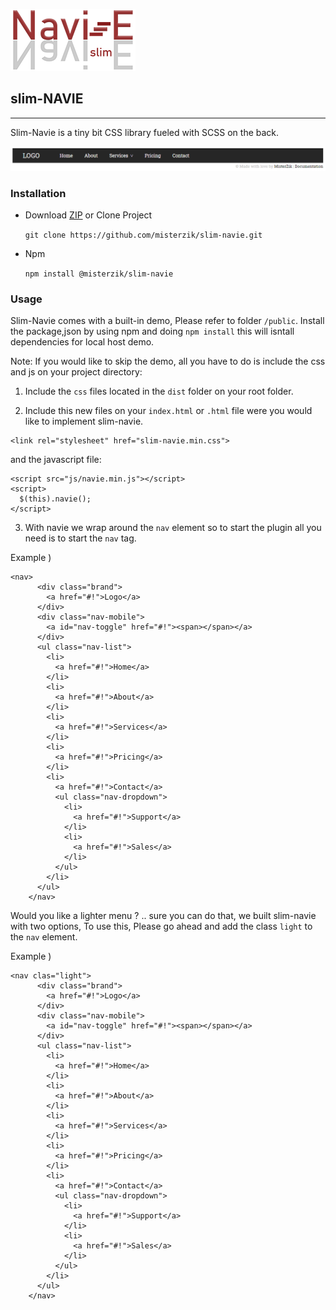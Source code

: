 ![alt text](logo-navie-slim.png "Color.es by MisterZik")	
## slim-NAVIE	
---	

Slim-Navie is a tiny bit CSS library fueled with SCSS on the back.	

![alt text](Showcase.png "Background colors & Font Colors based on Popular Palettes for 2017. (CSS Only)")	

### Installation	
* Download [ZIP](https://github.com/misterzik/slim-navie/archive/master.zip) or Clone Project	

    `git clone https://github.com/misterzik/slim-navie.git`	

* Npm	

    `npm install @misterzik/slim-navie`	


### Usage	
Slim-Navie comes with a built-in demo, Please refer to folder `/public`. Install the package,json by using npm and doing `npm install` this will isntall dependencies for local host demo.	

Note: If you would like to skip the demo, all you have to do is include the css and js on your project directory:	

1. Include the `css` files located in the `dist` folder on your root folder.	

2. Include this new files on your `index.html` or `.html` file were you would like to implement slim-navie.	
```	
<link rel="stylesheet" href="slim-navie.min.css">	
```	
and the javascript file:	
```	
<script src="js/navie.min.js"></script>	
<script>	
  $(this).navie();	
</script>	
```	
3. With navie we wrap around the `nav` element so to start the plugin all you need is to start the `nav` tag.	


Example )	

```	
<nav>	
      <div class="brand">	
        <a href="#!">Logo</a>	
      </div>	
      <div class="nav-mobile">	
        <a id="nav-toggle" href="#!"><span></span></a>	
      </div>	
      <ul class="nav-list">	
        <li>	
          <a href="#!">Home</a>	
        </li>	
        <li>	
          <a href="#!">About</a>	
        </li>	
        <li>	
          <a href="#!">Services</a>	
        </li>	
        <li>	
          <a href="#!">Pricing</a>	
        </li>	
        <li>	
          <a href="#!">Contact</a>	
          <ul class="nav-dropdown">	
            <li>	
              <a href="#!">Support</a>	
            </li>	
            <li>	
              <a href="#!">Sales</a>	
            </li>	
          </ul>	
        </li>	
      </ul>	
    </nav>	
```	


 Would you like a lighter menu ? .. sure you can do that, we built slim-navie with two options, To use this, Please go ahead and add the class `light` to the `nav` element.	

 Example )	

```	
<nav clas="light">	
      <div class="brand">	
        <a href="#!">Logo</a>	
      </div>	
      <div class="nav-mobile">	
        <a id="nav-toggle" href="#!"><span></span></a>	
      </div>	
      <ul class="nav-list">	
        <li>	
          <a href="#!">Home</a>	
        </li>	
        <li>	
          <a href="#!">About</a>	
        </li>	
        <li>	
          <a href="#!">Services</a>	
        </li>	
        <li>	
          <a href="#!">Pricing</a>	
        </li>	
        <li>	
          <a href="#!">Contact</a>	
          <ul class="nav-dropdown">	
            <li>	
              <a href="#!">Support</a>	
            </li>	
            <li>	
              <a href="#!">Sales</a>	
            </li>	
          </ul>	
        </li>	
      </ul>	
    </nav>	
```	
